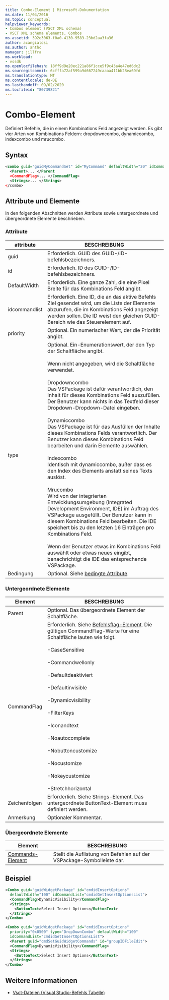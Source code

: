 ```yaml
---
title: Combo-Element | Microsoft-Dokumentation
ms.date: 11/04/2016
ms.topic: conceptual
helpviewer_keywords:
- Combos element (VSCT XML schema)
- VSCT XML schema elements, Combos
ms.assetid: 392e3063-f0a0-4130-9583-23bd2aa3fa36
author: acangialosi
ms.author: anthc
manager: jillfra
ms.workload:
- vssdk
ms.openlocfilehash: 18ff9d9e20ec221a86f1cce5f9c43a4e47ed6dc2
ms.sourcegitcommit: 6cfffa72af599a9d667249caaaa411bb28ea69fd
ms.translationtype: MT
ms.contentlocale: de-DE
ms.lasthandoff: 09/02/2020
ms.locfileid: "80739821"
---
```

# <a name="combo-element"></a>Combo-Element
Definiert Befehle, die in einem Kombinations Feld angezeigt werden. Es gibt vier Arten von Kombinations Feldern: dropdowncombo, dynamiccombo, indexcombo und mrucombo.

## <a name="syntax"></a>Syntax

```xml
<combo guid="guidMyCommandSet" id="MyCommand" defaultWidth="20" idCommandList="MyCommandListID" priority="0x102" type="DropDownCombo">
  <Parent>... </Parent
  <CommandFlag>... </CommandFlag>
  <Strings>... </Strings>
</combo>
```

## <a name="attributes-and-elements"></a>Attribute und Elemente
 In den folgenden Abschnitten werden Attribute sowie untergeordnete und übergeordnete Elemente beschrieben.

### <a name="attributes"></a>Attribute

|attribute|BESCHREIBUNG|
|---------------|-----------------|
|guid|Erforderlich. GUID des GUID-/ID-befehlsbezeichners.|
|id|Erforderlich. ID des GUID-/ID-befehlsbezeichners.|
|DefaultWidth|Erforderlich. Eine ganze Zahl, die eine Pixel Breite für das Kombinations Feld angibt.|
|idcommandlist|Erforderlich. Eine ID, die an das aktive Befehls Ziel gesendet wird, um die Liste der Elemente abzurufen, die im Kombinations Feld angezeigt werden sollen. Die ID weist den gleichen GUID-Bereich wie das Steuerelement auf.|
|priority|Optional. Ein numerischer Wert, der die Priorität angibt.|
|type|Optional. Ein-Enumerationswert, der den Typ der Schaltfläche angibt.<br /><br /> Wenn nicht angegeben, wird die Schaltfläche verwendet.<br /><br /> Dropdowncombo<br /> Das VSPackage ist dafür verantwortlich, den Inhalt für dieses Kombinations Feld auszufüllen. Der Benutzer kann nichts in das Textfeld dieser Dropdown-Dropdown-Datei eingeben.<br /><br /> Dynamiccombo<br /> Das VSPackage ist für das Ausfüllen der Inhalte dieses Kombinations Felds verantwortlich. Der Benutzer kann dieses Kombinations Feld bearbeiten und darin Elemente auswählen.<br /><br /> Indexcombo<br /> Identisch mit dynamiccombo, außer dass es den Index des Elements anstatt seines Texts auslöst.<br /><br /> Mrucombo<br /> Wird von der integrierten Entwicklungsumgebung (Integrated Development Environment, IDE) im Auftrag des VSPackage ausgefüllt.  Der Benutzer kann in diesem Kombinations Feld bearbeiten. Die IDE speichert bis zu den letzten 16 Einträgen pro Kombinations Feld.<br /><br /> Wenn der Benutzer etwas im Kombinations Feld auswählt oder etwas neues eingibt, benachrichtigt die IDE das entsprechende VSPackage.|
|Bedingung|Optional. Siehe [bedingte Attribute](../extensibility/vsct-xml-schema-conditional-attributes.md).|

### <a name="child-elements"></a>Untergeordnete Elemente

|Element|BESCHREIBUNG|
|-------------|-----------------|
|Parent|Optional. Das übergeordnete Element der Schaltfläche.|
|CommandFlag|Erforderlich. Siehe [Befehlsflag-Element](../extensibility/command-flag-element.md). Die gültigen CommandFlag-Werte für eine Schaltfläche lauten wie folgt.<br /><br /> -CaseSensitive<br /><br /> -Commandwellonly<br /><br /> -Defaultdeaktiviert<br /><br /> -Defaultinvisible<br /><br /> -Dynamicvisibility<br /><br /> -FilterKeys<br /><br /> -Iconandtext<br /><br /> -Noautocomplete<br /><br /> -Nobuttoncustomize<br /><br /> -Nocustomize<br /><br /> -Nokeycustomize<br /><br /> -Stretchhorizontal|
|Zeichenfolgen|Erforderlich. Siehe [Strings-Element](../extensibility/strings-element.md). Das untergeordnete ButtonText-Element muss definiert werden.|
|Anmerkung|Optionaler Kommentar.|

### <a name="parent-elements"></a>Übergeordnete Elemente

|Element|BESCHREIBUNG|
|-------------|-----------------|
|[Commands-Element](../extensibility/commands-element.md)|Stellt die Auflistung von Befehlen auf der VSPackage-Symbolleiste dar.|

## <a name="example"></a>Beispiel

```xml
<Combo guid="guidWidgetPackage" id="cmdidInsertOptions"
  defaultWidth="100" idCommandList="cmdidGetInsertOptionsList">
  <CommandFlag>DynamicVisibility</CommandFlag>
  <Strings>
    <ButtonText>Select Insert Options</ButtonText>
  </Strings>
</Combo>

<Combo guid="guidWidgetPackage" id="cmdidInsertOptions"
  priority="0x0500" type="DropDownCombo" defaultWidth="100"
  idCommandList="cmdidGetInsertOptionsList">
  <Parent guid="cmdSetGuidWidgetCommands" id="groupIDFileEdit">
  <CommandFlag>DynamicVisibility</CommandFlag>
  <Strings>
    <ButtonText>Select Insert Options</ButtonText>
  </Strings>
</Combo>
```

## <a name="see-also"></a>Weitere Informationen
- [Vsct-Dateien (Visual Studio-Befehls Tabelle)](../extensibility/internals/visual-studio-command-table-dot-vsct-files.md)
